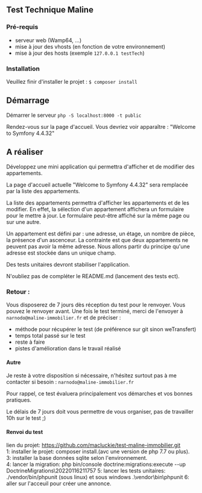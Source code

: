 ## Test Technique Maline

### Pré-requis

- serveur web (Wamp64, ...)
- mise à jour des vhosts (en fonction de votre environnement)
- mise à jour des hosts (exemple ``127.0.0.1 testTech``)

### Installation

Veuillez finir d'installer le projet :
``$ composer install``

## Démarrage

Démarrer le serveur
``php -S localhost:8000 -t public
``

Rendez-vous sur la page d'accueil. Vous devriez voir apparaître : 
"Welcome to Symfony 4.4.32"

## A réaliser 

Développez une mini application qui permettra d'afficher et de modifier des appartements.

La page d'accueil actuelle "Welcome to Symfony 4.4.32" sera remplacée par la liste des appartements.

La liste des appartements permettra d'afficher les appartements et de les modifier. En effet, la sélection d'un appartement affichera un formulaire pour le mettre à jour.
Le formulaire peut-être affiché sur la même page ou sur une autre.

Un appartement est défini par : une adresse, un étage, un nombre de pièce, la présence d'un ascenceur.
La contrainte est que deux appartements ne peuvent pas avoir la même adresse.
Nous allons partir du principe qu'une adresse est stockée dans un unique champ.

Des tests unitaires devront stabiliser l'application.

N'oubliez pas de compléter le README.md (lancement des tests ect).

### Retour : 

Vous disposerez de 7 jours dès réception du test pour le renvoyer. Vous pouvez le renvoyer avant.
Une fois le test terminé, merci de l'envoyer à ``narnodo@maline-immobilier.fr`` et de préciser : 
- méthode pour récupérer le test (de préférence sur git sinon weTransfert)
- temps total passé sur le test
- reste à faire
- pistes d'amélioration dans le travail réalisé

#### Autre 

Je reste à votre disposition si nécessaire, n'hésitez surtout pas à me contacter si besoin : ``narnodo@maline-immobilier.fr``

Pour rappel, ce test évaluera principalement vos démarches et vos bonnes pratiques.

Le délais de 7 jours doit vous permettre de vous organiser, pas de travailler 10h sur le test ;)

#### Renvoi du test   

lien du projet: https://github.com/macluckie/test-maline-immobilier.git  
1: installer le projet: composer install.(avc une version de php 7.7 ou plus).     
3: installer la base données sqlite selon l'environnement.  
4: lancer la migration: php bin/console doctrine:migrations:execute --up DoctrineMigrations\\20220116211757 
5: lancer les tests unitaires: ./vendor/bin/phpunit (sous linux) et sous windows .\vendor\bin\phpunit
6: aller sur l'acceuil pour créer une annonce.   

